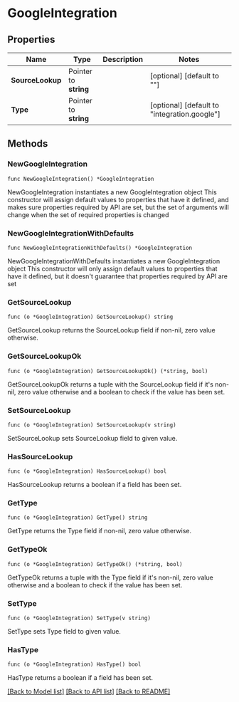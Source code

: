 # GoogleIntegration

## Properties

Name | Type | Description | Notes
------------ | ------------- | ------------- | -------------
**SourceLookup** | Pointer to **string** |  | [optional] [default to ""]
**Type** | Pointer to **string** |  | [optional] [default to "integration.google"]

## Methods

### NewGoogleIntegration

`func NewGoogleIntegration() *GoogleIntegration`

NewGoogleIntegration instantiates a new GoogleIntegration object
This constructor will assign default values to properties that have it defined,
and makes sure properties required by API are set, but the set of arguments
will change when the set of required properties is changed

### NewGoogleIntegrationWithDefaults

`func NewGoogleIntegrationWithDefaults() *GoogleIntegration`

NewGoogleIntegrationWithDefaults instantiates a new GoogleIntegration object
This constructor will only assign default values to properties that have it defined,
but it doesn't guarantee that properties required by API are set

### GetSourceLookup

`func (o *GoogleIntegration) GetSourceLookup() string`

GetSourceLookup returns the SourceLookup field if non-nil, zero value otherwise.

### GetSourceLookupOk

`func (o *GoogleIntegration) GetSourceLookupOk() (*string, bool)`

GetSourceLookupOk returns a tuple with the SourceLookup field if it's non-nil, zero value otherwise
and a boolean to check if the value has been set.

### SetSourceLookup

`func (o *GoogleIntegration) SetSourceLookup(v string)`

SetSourceLookup sets SourceLookup field to given value.

### HasSourceLookup

`func (o *GoogleIntegration) HasSourceLookup() bool`

HasSourceLookup returns a boolean if a field has been set.

### GetType

`func (o *GoogleIntegration) GetType() string`

GetType returns the Type field if non-nil, zero value otherwise.

### GetTypeOk

`func (o *GoogleIntegration) GetTypeOk() (*string, bool)`

GetTypeOk returns a tuple with the Type field if it's non-nil, zero value otherwise
and a boolean to check if the value has been set.

### SetType

`func (o *GoogleIntegration) SetType(v string)`

SetType sets Type field to given value.

### HasType

`func (o *GoogleIntegration) HasType() bool`

HasType returns a boolean if a field has been set.


[[Back to Model list]](../README.md#documentation-for-models) [[Back to API list]](../README.md#documentation-for-api-endpoints) [[Back to README]](../README.md)


